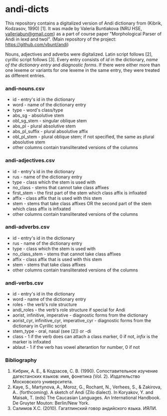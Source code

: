 # andi-dicts

This repository contains a digitalized version of Andi dictionary from (Kibrik, Kodzasov, 1990) [1]. It was made by Valeria Buntiakova (NRU HSE, valleriabun@gmail.com) as a part of course paper "Morphological Parser of Andi in lexd and twol". (Main repository of the project: https://github.com/vbunt/andi)

Nouns, adjectives and adverbs were digitalized. Latin script follows [2], cyrillic script follows [3]. Every entry consists of _id_ in the dictionary, _name of the dictionary entry_ and _diagnostic forms_. If there were either more than one lexeme or variants for one lexeme in the same entry, they were treated as different entries. 

### andi-nouns.csv
- id - entry's id in the dictionary
- word - name of the dictionary entry
- type - word's class/type
- abs_sg - absolutive stem
- obl_sg_stem - singular oblique stem
- abs_pl - plural absolutive stem
- abs_pl_suffix - plural absolutive affix
- obl_pl_stem - plural oblique stem; if not specified, the same as plural absolutive stem
- other columns contain transliterated versions of the columns

### andi-adjectives.csv
- id - entry's id in the dictionary
- rus - name of the dictionary entry
- type - class which the stem is used with
- no_class - stems that cannot take class affixes
- first_stem - the first part of the stem which class affix is infixated
- affix - class affix that is used with this stem
- stem - stems that take class affixes OR the second part of the stem which class affix is infixated
- other columns contain transliterated versions of the columns

### andi-adverbs.csv
- id - entry's id in the dictionary
- rus - name of the dictionary entry
- type - class which the stem is used with
- no_class_stem - stems that cannot take class affixes
- affix - class affix that is used with this stem
- stem - stems that take class affixes
- other columns contain transliterated versions of the columns

### andi-verbs.csv
- id - entry's id in the dictionary
- word - name of the dictionary entry
- roles - the verb's role structure
- andi_roles - the verb's role structure if special for Andi
- aorist, infinitive, imperative - diagnostic forms from the dictionary
- aorist_cyr, infinitive_cyr, imperative_cyr - diagnostic forms from the dictionary in Cyrillic script
- stem_type	- oral, nasal (see [2]) or -di
- class	- 1 if the verb does can attach a class marker, 0 if not, *infix* is the marker is infixated
- ablaut - 1 if the verb has vowel alterantion for number, 0 if not

### Bibliography
1. Кибрик, А. Е., & Кодзасов, С. В. (1990). Сопоставительное изучение дагестанских языков: имя, фонетика (Vol. 2). Издательство Московского университета.
2. Kaye, S., Martynova, A., Moroz, G., Rochant, N., Verhees, S., & Zakirova, A.. (forthcoming). A sketch of Andi (Zilo dialect). In Koryakov, Y. and Maisak, T. (eds) The Caucasian Languages. An International Handbook. De Gruyter Mouton: Berlin/New York.
3. Салимов Х.С. (2010). Гагатлинский говор андийского языка. ИЯЛИ.
